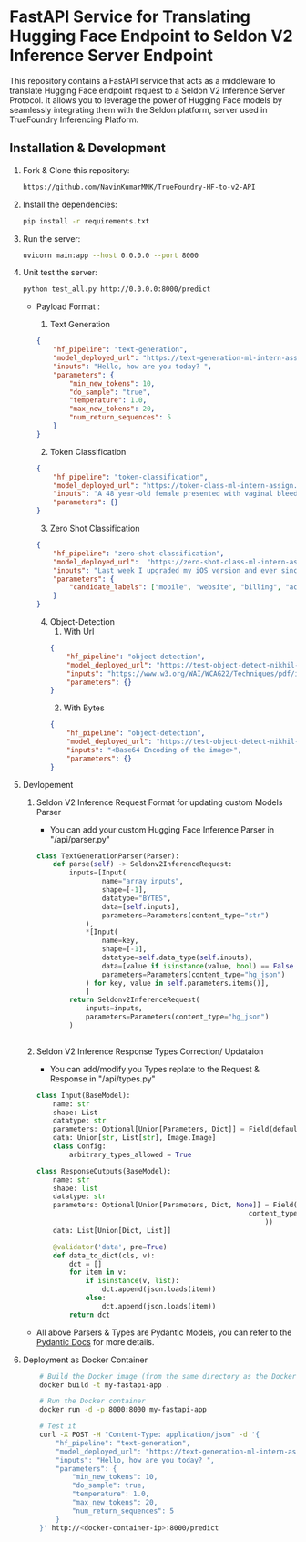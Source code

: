# FastAPI Service for Translating Hugging Face Endpoint to Seldon V2 Inference Server Endpoint

This repository contains a FastAPI service that acts as a middleware to translate Hugging Face endpoint request to a Seldon V2 Inference Server Protocol. It allows you to leverage the power of Hugging Face models by seamlessly integrating them with the Seldon platform, server used in TrueFoundry Inferencing Platform.


## Installation & Development

1. Fork & Clone this repository:

   ```bash
   https://github.com/NavinKumarMNK/TrueFoundry-HF-to-v2-API
    ``` 

2. Install the dependencies:

    ```bash
    pip install -r requirements.txt
    ```

3. Run the server:

    ```bash
    uvicorn main:app --host 0.0.0.0 --port 8000
    ```

4. Unit test the server:

    ```bash
    python test_all.py http://0.0.0.0:8000/predict
    ```

    - Payload Format :

        1. Text Generation
        ```json
        {
            "hf_pipeline": "text-generation",
            "model_deployed_url": "https://text-generation-ml-intern-assign.tfy-gcp-standard-usce1.devtest.truefoundry.tech/v2/models/text-generation/infer",
            "inputs": "Hello, how are you today? ",
            "parameters": {
                "min_new_tokens": 10,
                "do_sample": "true",
                "temperature": 1.0,
                "max_new_tokens": 20,
                "num_return_sequences": 5
            }
        }
        ```

        2. Token Classification
        ```json
        {
            "hf_pipeline": "token-classification",
            "model_deployed_url": "https://token-class-ml-intern-assign.tfy-gcp-standard-usce1.devtest.truefoundry.tech/v2/models/token-class/infer",
            "inputs": "A 48 year-old female presented with vaginal bleeding and abnormal Pap smears. A 63 year old woman with no known cardiac history presented with a sudden onset of dyspnea requiring intubation and ventilatory support out of hospital. She denied preceding symptoms of chest discomfort, palpitations, syncope or infection. The patient was afebrile and normotensive, with a sinus tachycardia of 140 beats/min.",
            "parameters": {}
        }
        ```

        3. Zero Shot Classification
        ```json
        {
            "hf_pipeline": "zero-shot-classification",
            "model_deployed_url":  "https://zero-shot-class-ml-intern-assign.tfy-gcp-standard-usce1.devtest.truefoundry.tech/v2/models/zero-shot-class/infer",
            "inputs": "Last week I upgraded my iOS version and ever since then my phone has been overheating whenever I use your app.",
            "parameters": {
                "candidate_labels": ["mobile", "website", "billing", "account access"]
            }
        }
        ```
        4. Object-Detection
            1. With Url
            ```json
            {
                "hf_pipeline": "object-detection",
                "model_deployed_url": "https://test-object-detect-nikhil-ws.tfy-ctl-euwe1-devtest.devtest.truefoundry.tech/v2/models/test-object-detect/infer",
                "inputs": "https://www.w3.org/WAI/WCAG22/Techniques/pdf/img/table-word.jpg",
                "parameters": {}
            }
            ``` 
            2. With Bytes
            ```json
            {
                "hf_pipeline": "object-detection",
                "model_deployed_url": "https://test-object-detect-nikhil-ws.tfy-ctl-euwe1-devtest.devtest.truefoundry.tech/v2/models/test-object-detect/infer",
                "inputs": "<Base64 Encoding of the image>",
                "parameters": {}
            }
            ```

5. Devlopement
    1. Seldon V2 Inference Request Format for updating custom Models Parser
        - You can add your custom Hugging Face Inference Parser in "/api/parser.py"

        ```python
        class TextGenerationParser(Parser):
            def parse(self) -> Seldonv2InferenceRequest:        
                inputs=[Input(
                        name="array_inputs", 
                        shape=[-1], 
                        datatype="BYTES", 
                        data=[self.inputs],
                        parameters=Parameters(content_type="str")
                    ),
                    *[Input(
                        name=key,
                        shape=[-1],
                        datatype=self.data_type(self.inputs),
                        data=[value if isinstance(value, bool) == False else "true" if value == True else "false"],
                        parameters=Parameters(content_type="hg_json")
                    ) for key, value in self.parameters.items()],
                    ]
                return Seldonv2InferenceRequest(
                    inputs=inputs,  
                    parameters=Parameters(content_type="hg_json")     
                )
            
        ```

    2. Seldon V2 Inference Response Types Correction/ Updataion    
        - You can add/modify you Types replate to the Request & Response in "/api/types.py"
        ```python
        class Input(BaseModel):
            name: str
            shape: List
            datatype: str
            parameters: Optional[Union[Parameters, Dict]] = Field(default=Parameters(content_type='hg_json'))
            data: Union[str, List[str], Image.Image]
            class Config:
                arbitrary_types_allowed = True

        class ResponseOutputs(BaseModel):
            name: str
            shape: list
            datatype: str
            parameters: Optional[Union[Parameters, Dict, None]] = Field(default_factory=Parameters(
                                                            content_type='hg_json'
                                                                ))
            data: List[Union[Dict, List]]

            @validator('data', pre=True)
            def data_to_dict(cls, v):
                dct = []
                for item in v:
                    if isinstance(v, list):
                        dct.append(json.loads(item))
                    else:
                        dct.append(json.loads(item))
                return dct
        ```

    - All above Parsers & Types are Pydantic Models, you can refer to the [Pydantic Docs](https://pydantic-docs.helpmanual.io/) for more details.
    
    
6. Deployment as Docker Container

    ```bash
        # Build the Docker image (from the same directory as the Dockerfile)
        docker build -t my-fastapi-app .

        # Run the Docker container
        docker run -d -p 8000:8000 my-fastapi-app

        # Test it
        curl -X POST -H "Content-Type: application/json" -d '{
            "hf_pipeline": "text-generation",
            "model_deployed_url": "https://text-generation-ml-intern-assign.tfy-gcp-standard-usce1.devtest.truefoundry.tech/v2/models/text-generation/infer",
            "inputs": "Hello, how are you today? ",
            "parameters": {
                "min_new_tokens": 10,
                "do_sample": true,
                "temperature": 1.0,
                "max_new_tokens": 20,
                "num_return_sequences": 5
            }
        }' http://<docker-container-ip>:8000/predict

    ```

